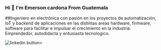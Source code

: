 ### Hi 👋 I'm Emerson cardona From Guatemala 
##Ingeniero en electrónica con pasión en los proyectos de automatización, IoT y backend de aplicaciones en las distintas areas hardware, firmware, software para facilitar e impulsar el crecimiento en la industria.
Emprendedor, autodidacta y entusiasta tecnologico.

![linkedin button>](https://img.shields.io/badge/LinkedIn-0077B5?style=for-the-badge&logo=linkedin&logoColor=white)



<!--
**emersongcardona/emersongcardona** is a ✨ _special_ ✨ repository because its `README.md` (this file) appears on your GitHub profile.

Here are some ideas to get you started:

- 🔭 I’m currently working on ...
- 🌱 I’m currently learning ...
- 👯 I’m looking to collaborate on ...
- 🤔 I’m looking for help with ...
- 💬 Ask me about ...
- 📫 How to reach me: ...
- 😄 Pronouns: ...
- ⚡ Fun fact: ...
-->
